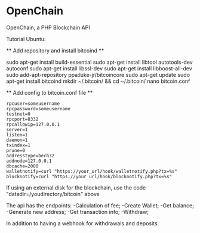 # OpenChain
OpenChain, a PHP Blockchain API


Tutorial Ubuntu:

** Add repository and install bitcoind ** 

sudo apt-get install build-essential
sudo apt-get install libtool autotools-dev autoconf
sudo apt-get install libssl-dev
sudo apt-get install libboost-all-dev
sudo add-apt-repository ppa:luke-jr/bitcoincore
sudo apt-get update
sudo apt-get install bitcoind
mkdir ~/.bitcoin/ && cd ~/.bitcoin/
nano bitcoin.conf

** Add config to bitcoin.conf file ** 

	rpcuser=someusername
	rpcpassword=someusername
	testnet=0
	rpcport=8332
	rpcallowip=127.0.0.1
	server=1
	listen=1
	daemon=1
	txindex=1
	prune=0
	addresstype=bech32
	addnode=127.0.0.1
	dbcache=2000
	walletnotify=curl "https://your_url/hook/walletnotify.php?tx=%s"
	blocknotify=curl "https://your_url/hook/blocknotify.php?tx=%s"


If using an external disk for the blockchain, use the code "datadir=/youdirectory/bitcoin" above



The api has the endpoints:
-Calculation of fee;
-Create Wallet;
-Get balance;
-Generate new address;
-Get transaction info;
-Withdraw;

In addition to having a webhook for withdrawals and deposits.




